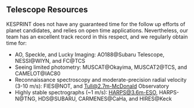 ## Telescope Resources

KESPRINT does not have any guaranteed time for the follow up efforts of planet candidates, and relies on open time applications. Nevertheless, our team has an excellent track record in this respect, and we regularly obtain time for:

- AO, Speckle, and Lucky Imaging: AO188@Subaru Telescope, NESSI@WIYN, and FC@TCS
- Seeing limited photometry: MUSCAT@Okayima, MUSCAT2@TCS, and CAMELOT@IAC80
- Reconnaissance spectroscopy and moderate-precision radial velocity (3-10 m/s): FIES@NOT, and Tull@2.7m-McDonald Observatory
- Highly stable spectrographs (~1 m/s): HARPS@3.6m-ESO, HARPS-N@TNG, HDS@SUBARU, CARMENES@CaHa, and HIRES@Keck

